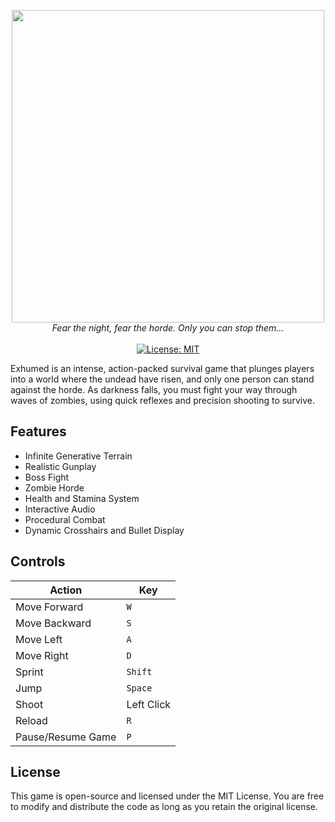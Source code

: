 <p align="center">
  <img width="500" src="https://cloud-6ghtq3d4f-hack-club-bot.vercel.app/0exhumed-logo.png">
  <br>
  <i>Fear the night, fear the horde. Only you can stop them...</i>
  <br>
  <br>
    <a href="#"><img src="https://img.shields.io/badge/License-MIT-green.svg" alt="License: MIT"></a>
</p>

Exhumed is an intense, action-packed survival game that plunges players into a world where the undead have risen, and only one person can stand against the horde. As darkness falls, you must fight your way through waves of zombies, using quick reflexes and precision shooting to survive.

## Features

- Infinite Generative Terrain
- Realistic Gunplay
- Boss Fight
- Zombie Horde
- Health and Stamina System
- Interactive Audio
- Procedural Combat
- Dynamic Crosshairs and Bullet Display

## Controls

| Action            | Key        |
| ----------------- | ---------- |
| Move Forward      | `W`        |
| Move Backward     | `S`        |
| Move Left         | `A`        |
| Move Right        | `D`        |
| Sprint            | `Shift`    |
| Jump              | `Space`    |
| Shoot             | Left Click |
| Reload            | `R`        |
| Pause/Resume Game | `P`        |

## License

This game is open-source and licensed under the MIT License. You are free to modify and distribute the code as long as you retain the original license.
